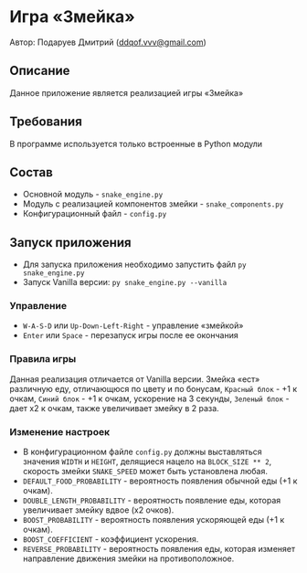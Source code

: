 # Игра «Змейка»

Автор: Подаруев Дмитрий (ddqof.vvv@gmail.com)

## Описание
Данное приложение является реализацией игры «Змейка»

## Требования
В программе используется только встроенные в Python модули

## Состав
* Основной модуль - `snake_engine.py`
* Модуль с реализацией компонентов змейки - `snake_components.py`
* Конфигурационный файл - `config.py`

## Запуск приложения
* Для запуска приложения необходимо запустить файл `py snake_engine.py`
* Запуск Vanilla версии: `py snake_engine.py --vanilla` 

### Управление
* `W-A-S-D` или `Up-Down-Left-Right` - управление «змейкой»
* `Enter` или `Space` - перезапуск игры после ее окончания

### Правила игры
Данная реализация отличается от Vanilla версии. Змейка «ест» различную еду, отличающюся по цвету и по бонусам, `Красный блок` - +1 к очкам, `Синий блок` - +1 к очкам, ускорение на 3 секунды, `Зеленый блок` - дает x2 к очкам, также увеличивает змейку в 2 раза.    

### Изменение настроек
* В конфигурационном файле `config.py` должны выставляться значения `WIDTH` и `HEIGHT`, делящиеся нацело на `BLOCK_SIZE ** 2`, скорость змейки `SNAKE_SPEED` может быть установлена любая.
*  `DEFAULT_FOOD_PROBABILITY` - вероятность появления обычной еды (+1 к очкам).
*  `DOUBLE_LENGTH_PROBABILITY` - вероятность появление еды, которая увеличивает змейку вдвое (x2 очков).
*  `BOOST_PROBABILITY` - вероятность появления ускоряющей еды (+1 к очкам).
*  `BOOST_COEFFICIENT` - коэффициент ускорения.
*  `REVERSE_PROBABILITY` - вероятность появления еды, которая изменяет направление движения змейки на противоположное.